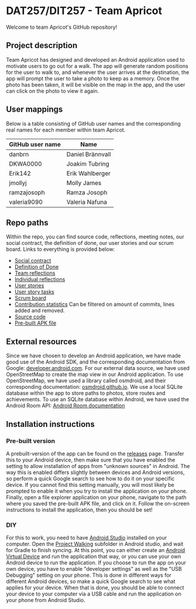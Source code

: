 # DAT257/DIT257 - Team Apricot

Welcome to team Apricot's GitHub repository!

## Project description
Team Apricot has designed and developed an Android application used to motivate users to go out for a walk. The app will generate random positions for the user to walk to, and whenever the user arrives at the destination, the app will prompt the user to take a photo to keep as a memory. Once the photo has been taken, it will be visible on the map in the app, and the user can click on the photo to view it again.

## User mappings

Below is a table consisting of GitHub user names and the corresponding real names for each member within team Apricot.

| GitHub user name | Name |
| ---------------- | ---- |
| danbrn | Daniel Brännvall |
| DKWA0000 | Joakim Tubring |
| Erik142 | Erik Wahlberger |
| jmollyj | Molly James |
| ramzajosoph | Ramza Josoph |
| valeria9090 | Valeria Nafuna |

## Repo paths

Within the repo, you can find source code, reflections, meeting notes, our social contract, the definition of done, our user stories and our scrum board. Links to everything is provided below:

- [Social contract](https://github.com/Erik142/Team-Apricot/blob/master/Social%20contract.md)
- [Definition of Done](https://github.com/Erik142/Team-Apricot/blob/master/Team%20Apricot%20DoD.pdf)
- [Team reflections](https://github.com/Erik142/Team-Apricot/tree/master/Reflections/Team%20reflections)
- [Individual reflections](https://github.com/Erik142/Team-Apricot/tree/master/Reflections/Individual%20Reflections)
- [User stories](https://github.com/Erik142/Team-Apricot/issues?q=is%3Aissue+label%3Asprint-backlog%2Cproduct-backlog)
- [User story tasks](https://github.com/Erik142/Team-Apricot/issues?q=is%3Aissue+label%3Atask)
- [Scrum board](https://github.com/Erik142/Team-Apricot/projects/1)
- [Contribution statistics](https://github.com/Erik142/Team-Apricot/graphs/contributors) Can be filtered on amount of commits, lines added and removed.
- [Source code](https://github.com/Erik142/Team-Apricot/tree/master/Source%20Code)
- [Pre-built APK file](https://github.com/Erik142/Team-Apricot/releases)

## External resources

Since we have chosen to develop an Android application, we have made good use of the Android SDK, and the corresponding documentation from Google: [developer.android.com](https://developer.android.com/).
For our external data source, we have used OpenStreetMap to create the map view in our Android application. To use OpenStreetMap, we have used a library called osmdroid, and their corresponding documentation: [osmdroid.github.io](https://osmdroid.github.io/osmdroid/).
We use a local SQLite database within the app to store paths to photos, store routes and achievements. To use an SQLite database within Android, we have used the Android Room API: [Android Room documentation](https://developer.android.com/jetpack/androidx/releases/room)

## Installation instructions

### Pre-built version

A prebuilt-version of the app can be found on the [releases](https://github.com/Erik142/Team-Apricot/releases) page. Transfer this to your Android device, then make sure that you have enabled the setting to allow installation of apps from "unknown sources" in Android. The way this is enabled differs slightly between devices and Android versions, so perform a quick Google search to see how to do it on your specific device. If you cannot find this setting manually, you will most likely be prompted to enable it when you try to install the application on your phone. Finally, open a file explorer application on your phone, navigate to the path where you saved the pre-built APK file, and click on it. Follow the on-screen instructions to install the application, then you should be set!

### DIY

For this to work, you need to have [Android Studio](https://developer.android.com/studio) installed on your computer. Open the [Project Walking]() subfolder in Android studio, and wait for Gradle to finish syncing. At this point, you can either create an [Android Virtual Device](https://developer.android.com/studio/run/managing-avds) and run the application that way, or you can use your own Android device to run the application. If you choose to run the app on your own device, you have to enable "developer settings" as well as the "USB Debugging" setting on your phone. This is done in different ways for different Android devices, so make a quick Google search to see what applies for your device. When that is done, you should be able to connect your device to your computer via a USB cable and run the application on your phone from Android Studio.
